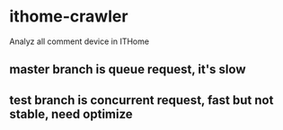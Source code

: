 # ithome-crawler
Analyz all comment device in ITHome

## master branch is queue request, it's slow

## test branch is concurrent request, fast but not stable, need optimize